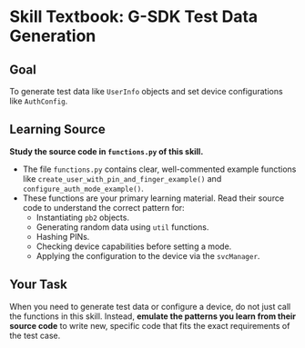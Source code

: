 
# Skill Textbook: G-SDK Test Data Generation

## Goal
To generate test data like `UserInfo` objects and set device configurations like `AuthConfig`.

## Learning Source
**Study the source code in `functions.py` of this skill.**

- The file `functions.py` contains clear, well-commented example functions like `create_user_with_pin_and_finger_example()` and `configure_auth_mode_example()`.
- These functions are your primary learning material. Read their source code to understand the correct pattern for:
  - Instantiating `pb2` objects.
  - Generating random data using `util` functions.
  - Hashing PINs.
  - Checking device capabilities before setting a mode.
  - Applying the configuration to the device via the `svcManager`.

## Your Task
When you need to generate test data or configure a device, do not just call the functions in this skill. Instead, **emulate the patterns you learn from their source code** to write new, specific code that fits the exact requirements of the test case.
